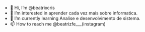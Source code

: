 - 👋 Hi, I’m @beatrixcris
- 👀 I’m interested in aprender cada vez mais sobre informatica.
- 🌱 I’m currently learning Analise e desenvolvimento de sistema.
- 📫 How to reach me @beatrizfe___(instagram)

<!---
beatrixcris/beatrixcris is a ✨ special ✨ repository because its `README.md` (this file) appears on your GitHub profile.
You can click the Preview link to take a look at your changes.
--->
